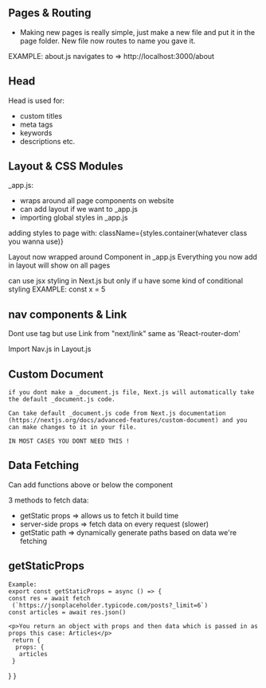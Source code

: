 ## Pages & Routing

- Making new pages is really simple, just make a new file and put it in the page folder. New file now routes to name you gave it.

EXAMPLE: about.js navigates to => http://localhost:3000/about

## Head

Head is used for:

- custom titles
- meta tags
- keywords
- descriptions
  etc.

## Layout & CSS Modules

\_app.js:

- wraps around all page components on website
- can add layout if we want to \_app.js
- importing global styles in \_app.js

adding styles to page with: className={styles.container(whatever class you wanna use)}

Layout now wrapped around Component in \_app.js Everything you now add in layout will show on all pages

can use jsx styling in Next.js but only if u have some kind of conditional styling
EXAMPLE:
const x = 5

<style jsx>
    {`
        .title {
            color: ${x > 3 ? 'red' : 'blue'}
        }
    `}
</style>

## nav components & Link

Dont use <a> tag but use Link from "next/link" same as 'React-router-dom'

Import Nav.js in Layout.js

## Custom Document

    if you dont make a _document.js file, Next.js will automatically take the default _document.js code.

    Can take default _document.js code from Next.js documentation (https://nextjs.org/docs/advanced-features/custom-document) and you can make changes to it in your file.

    IN MOST CASES YOU DONT NEED THIS !

## Data Fetching

Can add functions above or below the component

3 methods to fetch data:

- getStatic props => allows us to fetch it build time
- server-side props => fetch data on every request (slower)
- getStatic path => dynamically generate paths based on data we're fetching

## getStaticProps

    Example:
    export const getStaticProps = async () => {
    const res = await fetch
     (`https://jsonplaceholder.typicode.com/posts?_limit=6`)
    const articles = await res.json()

    <p>You return an object with props and then data which is passed in as props this case: Articles</p>
     return {
      props: {
       articles
     }

}
}
